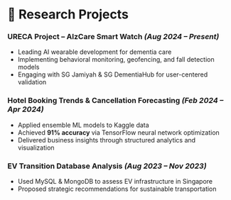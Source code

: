 # 🔬 Research Projects

### **URECA Project – AlzCare Smart Watch** *(Aug 2024 – Present)*  
- Leading AI wearable development for dementia care  
- Implementing behavioral monitoring, geofencing, and fall detection models  
- Engaging with SG Jamiyah & SG DementiaHub for user-centered validation

### **Hotel Booking Trends & Cancellation Forecasting** *(Feb 2024 – Apr 2024)*  
- Applied ensemble ML models to Kaggle data  
- Achieved **91% accuracy** via TensorFlow neural network optimization  
- Delivered business insights through structured analytics and visualization

### **EV Transition Database Analysis** *(Aug 2023 – Nov 2023)*  
- Used MySQL & MongoDB to assess EV infrastructure in Singapore  
- Proposed strategic recommendations for sustainable transportation
